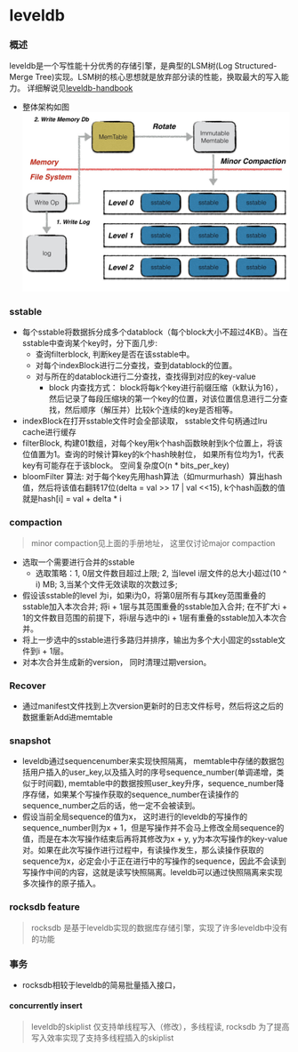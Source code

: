 # leveldb

### 概述

leveldb是一个写性能十分优秀的存储引擎，是典型的LSM树(Log Structured-Merge Tree)实现。LSM树的核心思想就是放弃部分读的性能，换取最大的写入能力。 详细解说见[leveldb-handbook](https://leveldb-handbook.readthedocs.io/zh/latest/index.html)

* 整体架构如图
  ![leveldb](./write_op.jpeg)


### sstable

* 每个sstable将数据拆分成多个datablock（每个block大小不超过4KB）。当在sstable中查询某个key时，分下面几步:
  * 查询filterblock, 判断key是否在该sstable中。
  * 对每个indexBlock进行二分查找，查到datablock的位置。
  * 对与所在的datablock进行二分查找，查找得到对应的key-value
    * block 内查找方式： block将每k个key进行前缀压缩（k默认为16），然后记录了每段压缩块的第一个key的位置，对该位置信息进行二分查找，然后顺序（解压并）比较k个连续的key是否相等。 
* indexBlock在打开sstable文件时会全部读取， sstable文件句柄通过lru cache进行缓存
* filterBlock, 构建01数组，对每个key用k个hash函数映射到k个位置上，将该位值置为1。查询的时候计算key的k个hash映射位， 如果所有位均为1，代表key有可能存在于该block。 空间复杂度O(n * bits_per_key)
* bloomFilter 算法:
  对于每个key先用hash算法（如murmurhash）算出hash值，然后将该值右翻转17位(delta = val >> 17 | val <<15), k个hash函数的值就是hash[i] = val + delta * i

### compaction

> minor compaction见上面的手册地址， 这里仅讨论major compaction

* 选取一个需要进行合并的sstable
  * 选取策略：1, 0层文件数目超过上限; 2, 当level i层文件的总大小超过(10 ^ i) MB; 3,当某个文件无效读取的次数过多;
* 假设该sstable的level 为i，如果i为0，将第0层所有与其key范围重叠的sstable加入本次合并; 将i + 1层与其范围重叠的sstable加入合并; 在不扩大i + 1的文件数目范围的前提下，将i层与选中的i + 1层有重叠的sstable加入本次合并。
* 将上一步选中的sstable进行多路归并排序，输出为多个大小固定的sstable文件到i + 1层。 
* 对本次合并生成新的version， 同时清理过期version。

### Recover

* 通过manifest文件找到上次version更新时的日志文件标号，然后将这之后的数据重新Add进memtable

### snapshot

* leveldb通过sequencenumber来实现快照隔离， memtable中存储的数据包括用户插入的user_key,以及插入时的序号sequence_number(单调递增，类似于时间戳), memtable中的数据按照user_key升序，sequence_number降序存储，如果某个写操作获取的sequence_number在读操作的sequence_number之后的话，他一定不会被读到。
* 假设当前全局sequence的值为x， 这时进行的leveldb的写操作的sequence_number则为x + 1，但是写操作并不会马上修改全局sequence的值，而是在本次写操作结束后再将其修改为x + y, y为本次写操作的key-value对。如果在此次写操作进行过程中，有读操作发生，那么读操作获取的sequence为x，必定会小于正在进行中的写操作的sequence，因此不会读到写操作中间的内容，这就是读写快照隔离。leveldb可以通过快照隔离来实现多次操作的原子插入。


  
### rocksdb feature

> rocksdb 是基于leveldb实现的数据库存储引擎，实现了许多leveldb中没有的功能

### 事务

* rocksdb相较于leveldb的简易批量插入接口，

#### concurrently insert

> leveldb的skiplist 仅支持单线程写入（修改），多线程读, rocksdb 为了提高写入效率实现了支持多线程插入的skiplist




